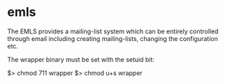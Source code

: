 emls
====

The EMLS provides a mailing-list system which can be entirely controlled through email including creating mailing-lists, changing the configuration etc.

The wrapper binary must be set with the setuid bit:

  $> chmod 711 wrapper
  $> chmod u+s wrapper
